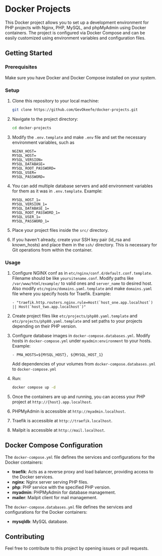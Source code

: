 # Docker Projects

This Docker project allows you to set up a development environment for PHP projects with Nginx, PHP, MySQL, and phpMyAdmin using Docker containers. The project is configured via Docker Compose and can be easily customized using environment variables and configuration files.

## Getting Started

### Prerequisites

Make sure you have Docker and Docker Compose installed on your system.

### Setup

1. Clone this repository to your local machine:

    ```bash
    git clone https://github.com/GevOkeefe/docker-projects.git
    ```

2. Navigate to the project directory:

    ```bash
    cd docker-projects
    ```

3. Modify the `.env.template` and make `.env` file and set the necessary environment variables, such as 
   ```
   NGINX_HOST=
   MYSQL_HOST=
   MYSQL_VERSION=
   MYSQL_DATABASE=
   MYSQL_ROOT_PASSWORD=
   MYSQL_USER=
   MYSQL_PASSWORD=
   ```

4. You can add multiple database servers and add environment variables for them as it was in `.env.template`. Example:
   ```
   MYSQL_HOST_1=
   MYSQL_VERSION_1=
   MYSQL_DATABASE_1=
   MYSQL_ROOT_PASSWORD_1=
   MYSQL_USER_1=
   MYSQL_PASSWORD_1=
   ```

5. Place your project files inside the `src/` directory.

6. If you haven't already, create your SSH key pair (id_rsa and known_hosts) and place them in the `ssh/` directory. This is necessary for Git operations from within the container.

### Usage

1. Configure NGINX conf as in `etc/nginx/conf.d/default.conf.template`. Filename should be like `yoursitename.conf`. Modify paths like `/var/www/html/example/` to valid ones and `server_name` to desired host.
   Also modify `etc/nginx/domains.yaml.template` and make `domains.yaml` file where you specify hosts for Traefik. Example:
   ```
   - "traefik.http.routers.nginx.rule=Host(`host_one.app.localhost`) || Host(`host_two.app.localhost`)"
   ```

2. Create project files like `etc/projects/php80.yaml.template` and `etc/projects/php80.yaml.template` and set paths to your projects depending on their PHP version.

3. Configure database images in `docker-compose.databases.yml`. Modify hosts in `docker-compose.yml` under `myadmin:environment` to your hosts. Example: 
    ```
   - PMA_HOSTS=${MYSQL_HOST}, ${MYSQL_HOST_1}
   ```
   Add dependencies of your volumes from `docker-compose.databases.yml`  to `docker-compose.yml`

4. Run:
   ```bash
   docker compose up -d
   ``` 

5. Once the containers are up and running, you can access your PHP project at `http://{host}.app.localhost`.

6. PHPMyAdmin is accessible at `http://myadmin.localhost`.

7. Traefik is accessible at `http://traefik.localhost`.

8. Mailpit is accessible at `http://mail.localhost`.

## Docker Compose Configuration

The `docker-compose.yml` file defines the services and configurations for the Docker containers:

- **traefik**: Acts as a reverse proxy and load balancer, providing access to the Docker services.
- **nginx**: Nginx server serving PHP files.
- **php**: PHP service with the specified PHP version.
- **myadmin**: PHPMyAdmin for database management.
- **mailer**: Mailpit client for mail management.

The `docker-compose.databases.yml` file defines the services and configurations for the Docker containers:

- **mysqldb**: MySQL database.

## Contributing

Feel free to contribute to this project by opening issues or pull requests.